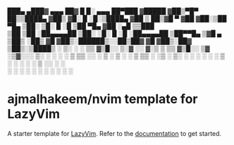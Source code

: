 ███▄ ▄███▓ ▄▄▄ ██▓ █ █░ ▄▄▄ ██▀███ ▓█████
▓██▒▀█▀ ██▒▒████▄ ▓██▒ ▓█░ █ ░█░▒████▄ ▓██ ▒ ██▒▓█ ▀
▓██ ▓██░▒██ ▀█▄ ▒██░ ▒█░ █ ░█ ▒██ ▀█▄ ▓██ ░▄█ ▒▒███  
▒██ ▒██ ░██▄▄▄▄██ ▒██░ ░█░ █ ░█ ░██▄▄▄▄██ ▒██▀▀█▄ ▒▓█ ▄
▒██▒ ░██▒ ▓█ ▓██▒░██████▒░░██▒██▓ ▓█ ▓██▒░██▓ ▒██▒░▒████▒
░ ▒░ ░ ░ ▒▒ ▓▒█░░ ▒░▓ ░░ ▓░▒ ▒ ▒▒ ▓▒█░░ ▒▓ ░▒▓░░░ ▒░ ░
░ ░ ░ ▒ ▒▒ ░░ ░ ▒ ░ ▒ ░ ░ ▒ ▒▒ ░ ░▒ ░ ▒░ ░ ░ ░
░ ░ ░ ▒ ░ ░ ░ ░ ░ ▒ ░░ ░ ░  
 ░ ░ ░ ░ ░ ░ ░ ░ ░ ░ ░

# ajmalhakeem/nvim template for LazyVim

A starter template for [LazyVim](https://github.com/LazyVim/LazyVim).
Refer to the [documentation](https://lazyvim.github.io/installation) to get started.
